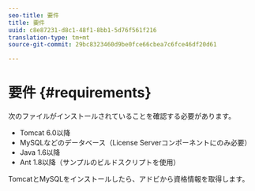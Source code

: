```yaml
---
seo-title: 要件
title: 要件
uuid: c8e87231-d8c1-48f1-8bb1-5d76f561f216
translation-type: tm+mt
source-git-commit: 29bc8323460d9be0fce66cbea7c6fce46df20d61

---
```



# 要件 {#requirements}

次のファイルがインストールされていることを確認する必要があります。

* Tomcat 6.0以降
* MySQLなどのデータベース（License Serverコンポーネントにのみ必要）
* Java 1.6以降
* Ant 1.8以降（サンプルのビルドスクリプトを使用）

TomcatとMySQLをインストールしたら、アドビから資格情報を取得します。

